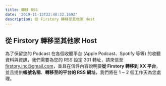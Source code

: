 ```yaml
---
title: 轉移 RSS
date: '2019-11-13T22:40:32.169Z'
description: 從 Firstory 轉移至其他家 Host
---
```


## 從 Firstory 轉移至其他家 Host

為了保留您的 Podcast 在各個收聽平台 (Apple Podcast、Spotify 等等) 的收聽資料與資訊，我們需要為您的 RSS 設定 301 轉址，請來信至 [firstory.inc@gmail.com](mailto:firstory.inc@gmail.com)，並且在信件內容說明要**從 Firstory 轉移到 XX 平台**，並且提供**帳號名稱**、**轉移至的平台的 RSS 網址**，我們將在 1 ~ 2 個工作天為您處理。
